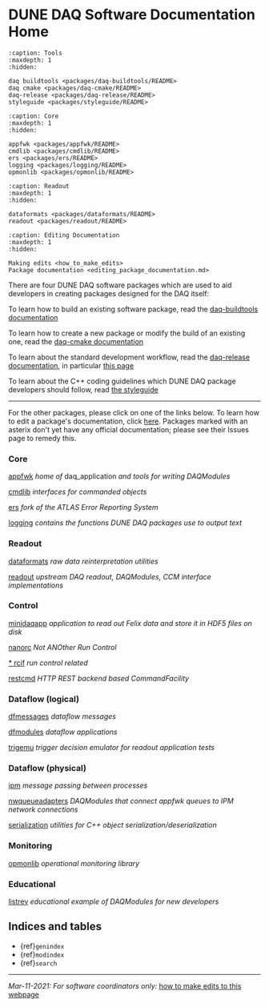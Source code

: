 # DUNE DAQ Software Documentation Home

```{toctree}
:caption: Tools
:maxdepth: 1
:hidden:

daq buildtools <packages/daq-buildtools/README>
daq cmake <packages/daq-cmake/README>
daq-release <packages/daq-release/README>
styleguide <packages/styleguide/README>
```

```{toctree}
:caption: Core
:maxdepth: 1
:hidden:

appfwk <packages/appfwk/README>
cmdlib <packages/cmdlib/README>
ers <packages/ers/README>
logging <packages/logging/README>
opmonlib <packages/opmonlib/README>
```

```{toctree}
:caption: Readout
:maxdepth: 1
:hidden:

dataformats <packages/dataformats/README>
readout <packages/readout/README>
```

```{toctree}
:caption: Editing Documentation
:maxdepth: 1
:hidden:

Making edits <how_to_make_edits>
Package documentation <editing_package_documentation.md>
```

There are four DUNE DAQ software packages which are used to aid
developers in creating packages designed for the DAQ itself:

To learn how to build an existing software package, read the [daq-buildtools documentation](packages/daq-buildtools/README.md)

To learn how to create a new package or modify the build of an existing one, read the [daq-cmake documentation](packages/daq-cmake/README.md)

To learn about the standard development workflow, read the [daq-release documentation](packages/daq-release/README.md), in particular [this page](https://dune-daq-sw.readthedocs.io/en/latest/packages/daq-release/development_workflow_gitflow/)

To learn about the C++ coding guidelines which DUNE DAQ package developers should follow, read [the styleguide](packages/styleguide/README.md)

--------------

For the other packages, please click on one of the links below. To learn how to edit a package's documentation, click [here](editing_package_documentation.md). Packages marked with an asterix don't yet have any official documentation; please see their Issues page to remedy this. 

### Core

[appfwk](packages/appfwk/README.md) _home of_ daq_application _and tools for writing DAQModules_

[cmdlib](packages/cmdlib/README.md) _interfaces for commanded objects_

[ers](packages/ers/README.md) _fork of the ATLAS Error Reporting System_

[logging](packages/logging/README.md) _contains the functions DUNE DAQ packages use to output text_

### Readout

[dataformats](packages/dataformats/README.md) _raw data reinterpretation utilities_

[readout](packages/readout/README.md) _upstream DAQ readout, DAQModules, CCM interface implementations_

### Control

[minidaqapp](packages/minidaqapp/README.md) _application to read out Felix data and store it in HDF5 files on disk_

[nanorc](packages/nanorc/README.md) _Not ANOther Run Control_

[* rcif](packages/rcif/README.md) _run control related_

[restcmd](packages/restcmd/README.md) _HTTP REST backend based CommandFacility_

### Dataflow (logical)

[dfmessages](packages/dfmessages/README.md) _dataflow messages_

[dfmodules](packages/dfmodules/README.md) _dataflow applications_

[trigemu](packages/trigemu/README.md) _trigger decision emulator for readout application tests_

### Dataflow (physical)

[ipm](packages/ipm/README.md) _message passing between processes_

[nwqueueadapters](packages/nwqueueadapters/README.md) _DAQModules that connect appfwk queues to IPM network connections_

[serialization](packages/serialization/README.md) _utilities for C++ object serialization/deserialization_

### Monitoring

[opmonlib](packages/opmonlib/README.md) _operational monitoring library_

### Educational

[listrev](packages/listrev/README.md) _educational example of DAQModules for new developers_

## Indices and tables

* {ref}`genindex`
* {ref}`modindex`
* {ref}`search`

------

_Mar-11-2021: For software coordinators only:_ [how to make edits to this webpage](how_to_make_edits.md)



